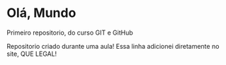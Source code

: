 # Olá, Mundo
 Primeiro repositorio, do curso GIT e GitHub
 
 Repositorio criado durante uma aula!
 Essa linha adicionei diretamente no site, QUE LEGAL!

